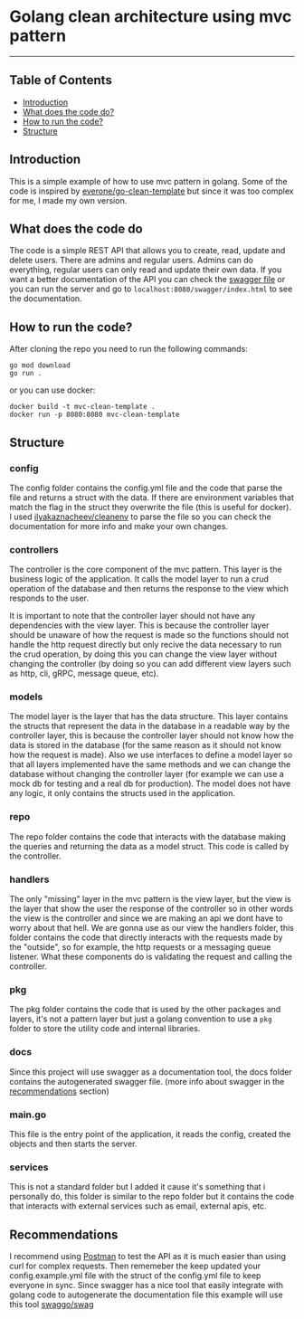# Golang clean architecture using mvc pattern

---

## Table of Contents

- [Introduction](#introduction)
- [What does the code do?](#what-does-the-code-do)
- [How to run the code?](#how-to-run-the-code)
- [Structure](#structure)

## Introduction

This is a simple example of how to use mvc pattern in golang.
Some of the code is inspired by [everone/go-clean-template](https://github.com/evrone/go-clean-template) but since it was too complex for me, I made my own version.

## What does the code do

The code is a simple REST API that allows you to create, read, update and delete users.
There are admins and regular users.
Admins can do everything, regular users can only read and update their own data.
If you want a better documentation of the API you can check the [swagger file](/blob/master/docs/swagger.yaml) or you can run the server and go to `localhost:8080/swagger/index.html` to see the documentation.

## How to run the code?

After cloning the repo you need to run the following commands:

```
go mod download
go run .
```

or you can use docker:

```
docker build -t mvc-clean-template .
docker run -p 8080:8080 mvc-clean-template
```

## Structure

### config

The config folder contains the config.yml file and the code that parse the file and returns a struct with the data.
If there are environment variables that match the flag in the struct they overwrite the file (this is useful for docker).
I used [ilyakaznacheev/cleanenv](github.com/ilyakaznacheev/cleanenv) to parse the file so you can check the documentation for more info and make your own changes.

### controllers

The controller is the core component of the mvc pattern. This layer is the business logic of the application.
It calls the model layer to run a crud operation of the database and then returns the response to the view which responds to the user.

It is important to note that the controller layer should not have any dependencies with the view layer. This is because the controller layer should be unaware of how the request is made so the functions should not handle the http request directly but only recive the data necessary to run the crud operation, by doing this you can change the view layer without changing the controller (by doing so you can add different view layers such as http, cli, gRPC, message queue, etc).

### models

The model layer is the layer that has the data structure.
This layer contains the structs that represent the data in the database in a readable way by the controller layer, this is because the controller layer should not know how the data is stored in the database (for the same reason as it should not know how the request is made).
Also we use interfaces to define a model layer so that all layers implemented have the same methods and we can change the database without changing the controller layer (for example we can use a mock db for testing and a real db for production).
The model does not have any logic, it only contains the structs used in the application.

### repo

The repo folder contains the code that interacts with the database making the queries and returning the data as a model struct.
This code is called by the controller.

### handlers

The only "missing" layer in the mvc pattern is the view layer, but the view is the layer that show the user the response of the controller so in other words the view is the controller and since we are making an api we dont have to worry about that hell.
We are gonna use as our view the handlers folder, this folder contains the code that directly interacts with the requests made by the "outside", so for example, the http requests or a messaging queue listener.
What these components do is validating the request and calling the controller.

### pkg

The pkg folder contains the code that is used by the other packages and layers, it's not a pattern layer but just a golang convention to use a `pkg` folder to store the utility code and internal libraries.

### docs

Since this project will use swagger as a documentation tool, the docs folder contains the autogenerated swagger file.
(more info about swagger in the [recommendations](#recommendations) section)

### main.go

This file is the entry point of the application, it reads the config, created the objects and then starts the server.

### services

This is not a standard folder but I added it cause it's something that i personally do, this folder is similar to the repo folder but it contains the code that interacts with external services such as email, external apis, etc.

## Recommendations

I recommend using [Postman](https://www.postman.com/) to test the API as it is much easier than using curl for complex requests.
Then rememeber the keep updated your config.example.yml file with the struct of the config.yml file to keep everyone in sync.
Since swagger has a nice tool that easily integrate with golang code to autogenerate the documentation file this example will use this tool [swaggo/swag](https://github.com/swaggo/swag)
